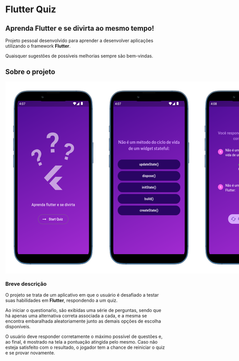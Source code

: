 # Flutter Quiz

## Aprenda Flutter e se divirta ao mesmo tempo!

Projeto pessoal desenvolvido para aprender a desenvolver aplicações utilizando o framework **Flutter**.

Quaisquer sugestões de possíveis melhorias sempre são bem-vindas.

## Sobre o projeto

<div style="display: flex; flex-direction: row;">
<img 
    src="./assets/readmeImages/homePage.png" 
    style="width: 300px; height: 600px; margin: 0;" 
/>
<img 
    src="./assets/readmeImages/quizPage.png" 
    style=" width: 300px; height: 600px; margin: 0;" 
/>
<img 
    src="./assets/readmeImages/resultPage.png" 
    style=" width: 300px; height: 600px; margin: 0;" 
/>

</div>

### Breve descrição 

O projeto se trata de um aplicativo em que o usuário é desafiado a testar suas habilidades em **Flutter**, respondendo a um quiz.

Ao iniciar o questionaŕio, são exibidas uma série de perguntas, sendo que há apenas uma alternativa correta associada a cada, e a mesma se encontra embaralhada aleatoriamente junto as demais opções de escolha disponíveis.

O usuário deve responder corretamente o máximo possível de questões e, ao final, é mostrado na tela a pontuação atingida pelo mesmo. Caso não esteja satisfeito com o resultado, o jogador tem a chance de reiniciar o quiz e se provar novamente.